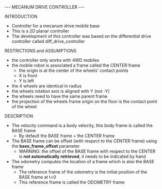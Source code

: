 --- MECANUM DRIVE CONTROLLER ---


INTRODUCTION
   * Controller for a mecanum drive mobile base
   * This is a 2D planar controller
   * The development of this controller was based on the differential drive controller called diff_drive_controller

RESTRICTIONS and ASSUMPTIONS
   * the controller only works with 4WD mobiles
   * the mobile robot is associated a frame called the CENTER frame
      - the origin is at the center of the wheels' contact points
      - X is front
      - Y is left
   * the 4 wheels are identical in radius
   * the wheels rotation axis is aligned with Y (not -Y)
   * the wheels need to have the same parent frame
   * the projection of the wheels frame origin on the floor is the contact point of the wheel

DESCRIPTION
   * The velocity command is a body velocity, this body frame is called the BASE frame
      - By default the BASE frame = the CENTER frame
   * The BASE frame can be offset (with respect to the CENTER frame) using the **base_frame_offset** parameter
      - WARNING: the offset of the BASE frame with respect to the CENTER is **not automatically retrieved**, it needs to be indicated by hand
   * The odometry computes the location of a frame which is also the BASE frame 
      - The reference frame of the odometry is the initial position of the BASE frame at t=0
      - This reference frame is called the ODOMETRY frame